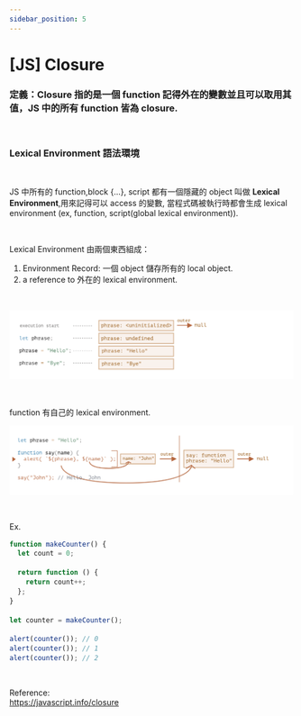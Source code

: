 ```yaml
---
sidebar_position: 5
---
```


# [JS] Closure

### 定義：Closure 指的是一個 function 記得外在的變數並且可以取用其值，JS 中的所有 function 皆為 closure.

&nbsp;

### Lexical Environment 語法環境

&nbsp;

JS 中所有的 function,block {...}, script 都有一個隱藏的 object 叫做 **Lexical Environment**,用來記得可以
access 的變數, 當程式碼被執行時都會生成 lexical environment (ex, function, script(global lexical environment)).

&nbsp;

Lexical Environment 由兩個東西組成：

1. Environment Record: 一個 object 儲存所有的 local object.
2. a reference to 外在的 lexical environment.

&nbsp;

![closure](./Img/closure.png)

&nbsp;

function 有自己的 lexical environment.

![closure](./Img/closure2.png)

&nbsp;

Ex.

```js
function makeCounter() {
  let count = 0;

  return function () {
    return count++;
  };
}

let counter = makeCounter();

alert(counter()); // 0
alert(counter()); // 1
alert(counter()); // 2
```

&nbsp;

Reference:  
https://javascript.info/closure

